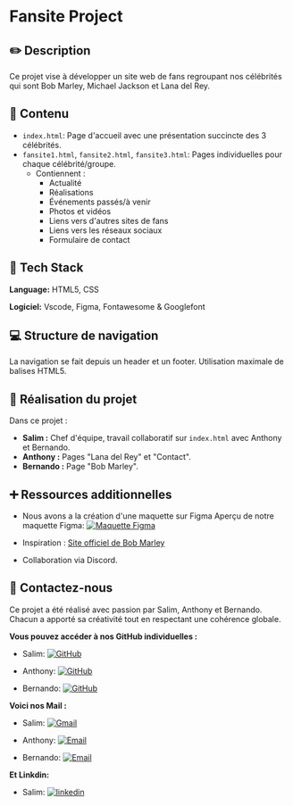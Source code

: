 # Fansite Project

## ✏️ Description

Ce projet vise à développer un site web de fans regroupant nos célébrités qui sont Bob Marley, Michael Jackson et Lana del Rey.

## 📝 Contenu

- `index.html`: Page d'accueil avec une présentation succincte des 3 célébrités.
- `fansite1.html`, `fansite2.html`, `fansite3.html`: Pages individuelles pour chaque célébrité/groupe.
  - Contiennent :
    - Actualité
    - Réalisations
    - Événements passés/à venir
    - Photos et vidéos
    - Liens vers d'autres sites de fans
    - Liens vers les réseaux sociaux
    - Formulaire de contact

## 🧰 Tech Stack

**Language:** HTML5, CSS

**Logiciel:** Vscode, Figma, Fontawesome & Googlefont

## 💻 Structure de navigation

La navigation se fait depuis un header et un footer. Utilisation maximale de balises HTML5.

## 💼  Réalisation du projet

Dans ce projet :
- **Salim :** Chef d'équipe, travail collaboratif sur `index.html` avec Anthony et Bernando.
- **Anthony :** Pages "Lana del Rey" et "Contact".
- **Bernando :** Page "Bob Marley".


## ➕ Ressources additionnelles

- Nous avons a la création d'une maquette sur Figma
Aperçu de notre maquette Figma: [![Maquette Figma](https://img.shields.io/badge/Maquette_Figma-F24E1E?style=for-the-badge&logo=figma&logoColor=white)](https://www.figma.com/file/oTQSDbK2QZ6RS4zwIgaHY8/FanSite?type=design&node-id=1-3&mode=design&t=nJBOwtgprVpGURny-4)
- Inspiration : [Site officiel de Bob Marley](https://www.bobmarley.com/)

- Collaboration via Discord.

## 🔗 Contactez-nous

Ce projet a été réalisé avec passion par Salim, Anthony et Bernando. Chacun a apporté sa créativité tout en respectant une cohérence globale.

**Vous pouvez accéder à nos GitHub individuelles :**
- Salim: [![GitHub](https://img.shields.io/badge/GitHub-100000?style=for-the-badge&logo=github&logoColor=white)](https://github.com/salim-ababulgu)

- Anthony: [![GitHub](https://img.shields.io/badge/GitHub-100000?style=for-the-badge&logo=github&logoColor=white)](https://github.com/anthony-raoux)

- Bernando: [![GitHub](https://img.shields.io/badge/GitHub-100000?style=for-the-badge&logo=github&logoColor=white)](https://github.com/bernardo-rebello)


**Voici nos Mail :**

- Salim: [![Gmail](https://img.shields.io/badge/Gmail-D14836?style=for-the-badge&logo=gmail&logoColor=white)](mailto:salim.ababulgu@laplateforme.io)


- Anthony: [![Email](https://img.shields.io/badge/Email-D14836?style=for-the-badge&logo=email&logoColor=white)](mailto:anthony-raoux@laplateforme.io)


-  Bernando: [![Email](https://img.shields.io/badge/Email-D14836?style=for-the-badge&logo=email&logoColor=white)](mailto:bernardo.rebello@laplateforme.io)


**Et Linkdin:**

- Salim: [![linkedin](https://img.shields.io/badge/linkedin-0A66C2?style=for-the-badge&logo=linkedin&logoColor=white)](https://www.linkedin.com/in/salim-ababulgu-bb25a9190/)